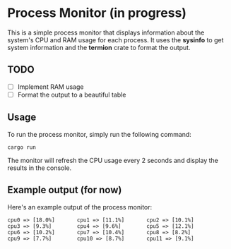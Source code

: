 # Process Monitor (in progress)

This is a simple process monitor that displays information about the system's CPU and RAM usage for each process. It uses the **sysinfo** to get system information and the **termion** crate to format the output.

## TODO
- [ ] Implement RAM usage
- [ ] Format the output to a beautiful table

## Usage
To run the process monitor, simply run the following command:

```
cargo run
```
The monitor will refresh the CPU usage every 2 seconds and display the results in the console.

## Example output (for now)
Here's an example output of the process monitor:

```
cpu0 => [18.0%]       cpu1 => [11.1%]       cpu2 => [10.1%]   
cpu3 => [9.3%]        cpu4 => [9.6%]        cpu5 => [12.1%]   
cpu6 => [10.2%]       cpu7 => [10.4%]       cpu8 => [8.2%]    
cpu9 => [7.7%]        cpu10 => [8.7%]       cpu11 => [9.1%]   
```
